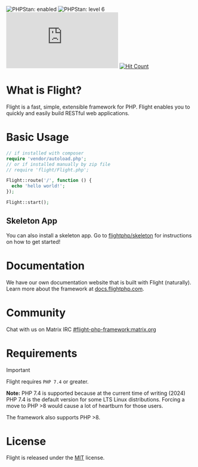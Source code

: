 ![PHPStan: enabled](https://user-images.githubusercontent.com/104888/50957476-9c4acb80-14be-11e9-88ce-6447364dc1bb.png)
![PHPStan: level 6](https://img.shields.io/badge/PHPStan-level%206-brightgreen.svg?style=flat)
![Matrix](https://img.shields.io/matrix/flight-php-framework%3Amatrix.org?server_fqdn=matrix.org&style=social&logo=matrix)
[![Hit Count](https://hits.dwyl.com/flightphp/core.svg?style=flat-square&show=unique)](http://hits.dwyl.com/flightphp/core)

# What is Flight?

Flight is a fast, simple, extensible framework for PHP. Flight enables you to
quickly and easily build RESTful web applications.

# Basic Usage

```php
// if installed with composer
require 'vendor/autoload.php';
// or if installed manually by zip file
// require 'flight/Flight.php';

Flight::route('/', function () {
  echo 'hello world!';
});

Flight::start();
```

## Skeleton App

You can also install a skeleton app. Go to [flightphp/skeleton](https://github.com/flightphp/skeleton) for instructions on how to get started!

# Documentation

We have our own documentation website that is built with Flight (naturally). Learn more about the framework at [docs.flightphp.com](https://docs.flightphp.com).

# Community

Chat with us on Matrix IRC [#flight-php-framework:matrix.org](https://matrix.to/#/#flight-php-framework:matrix.org)

# Requirements

> [!IMPORTANT]
> Flight requires `PHP 7.4` or greater.

**Note:** PHP 7.4 is supported because at the current time of writing (2024) PHP 7.4 is the default version for some LTS Linux distributions. Forcing a move to PHP >8 would cause a lot of heartburn for those users.

The framework also supports PHP >8.

# License

Flight is released under the [MIT](http://docs.flightphp.com/license) license.
